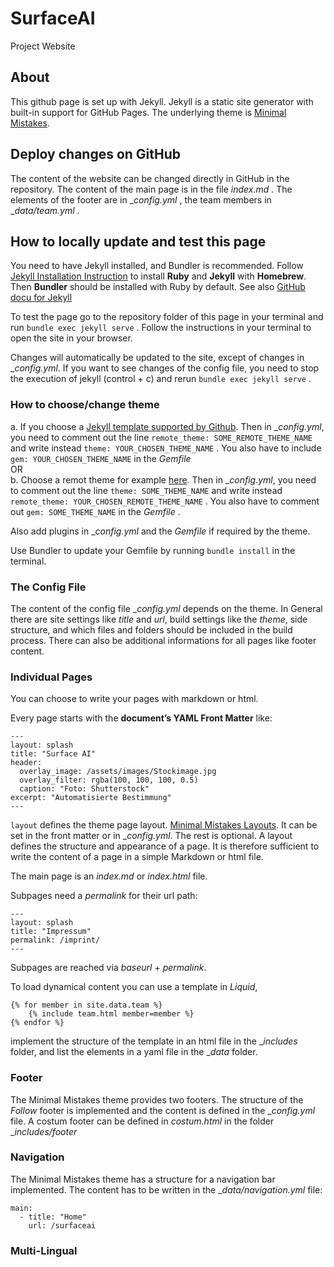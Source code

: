 # SurfaceAI
Project Website

## About
This github page is set up with Jekyll. Jekyll is a static site generator with built-in support for GitHub Pages.
The underlying theme is [Minimal Mistakes](https://github.com/mmistakes/minimal-mistakes).

## Deploy changes on GitHub

The content of the website can be changed directly in GitHub in the repository. The content of the main page is in the file _index.md_ . The elements of the footer are in __config.yml_ , the team members in __data/team.yml_ .

## How to locally update and test this page
You need to have Jekyll installed, and Bundler is recommended. Follow [Jekyll Installation Instruction](https://jekyllrb.com/docs/installation/macos/) to install **Ruby** and **Jekyll** with **Homebrew**. Then **Bundler** should be installed with Ruby by default. See also [GitHub docu for Jekyll](https://docs.github.com/de/pages/setting-up-a-github-pages-site-with-jekyll)

To test the page go to the repository folder of this page in your terminal and run `bundle exec jekyll serve` . Follow the instructions in your terminal to open the site in your browser.

Changes will automatically be updated to the site, except of changes in __config.yml_. If you want to see changes of the config file, you need to stop the execution of jekyll (control + c) and rerun `bundle exec jekyll serve` .

### How to choose/change theme
a. If you choose a [Jekyll template supported by Github](https://pages.github.com/themes/). Then in __config.yml_, you need to comment out the line `remote_theme: SOME_REMOTE_THEME_NAME` and write instead `theme: YOUR_CHOSEN_THEME_NAME` . You also have to include `gem: YOUR_CHOSEN_THEME_NAME` in the _Gemfile_  
OR  
b. Choose a remot theme for example [here](https://github.com/topics/jekyll-theme). Then in __config.yml_, you need to comment out the line `theme: SOME_THEME_NAME` and write instead `remote_theme: YOUR_CHOSEN_REMOTE_THEME_NAME` . You also have to comment out `gem: SOME_THEME_NAME` in the _Gemfile_ .

Also add plugins in __config.yml_ and the _Gemfile_ if required by the theme.

Use Bundler to update your Gemfile by running `bundle install` in the terminal.

### The Config File

The content of the config file __config.yml_ depends on the theme. In General there are site settings like _title_ and _url_, build settings like the _theme_, side structure, and which files and folders should be included in the build process. There can also be additional informations for all pages like footer content.


### Individual Pages
You can choose to write your pages with markdown or html.

Every page starts with the **document’s YAML Front Matter** like:

    ---
    layout: splash
    title: "Surface AI"
    header:
      overlay_image: /assets/images/Stockimage.jpg
      overlay_filter: rgba(100, 100, 100, 0.5)
      caption: "Foto: Shutterstock"
    excerpt: "Automatisierte Bestimmung"
    ---

`layout` defines the theme page layout. [Minimal Mistakes Layouts](https://mmistakes.github.io/minimal-mistakes/docs/layouts/#splash-page-layout). It can be set in the front matter or in __config.yml_. The rest is optional.
A layout defines the structure and appearance of a page. It is therefore sufficient to write the content of a page in a simple Markdown or html file.

The main page is an _index.md_ or _index.html_ file.

Subpages need a _permalink_ for their url path:

    ---
    layout: splash
    title: "Impressum"
    permalink: /imprint/
    ---

Subpages are reached via _baseurl_ + _permalink_.

To load dynamical content you can use a template in _Liquid_,

    {% for member in site.data.team %}
        {% include team.html member=member %}
    {% endfor %}

implement the structure of the template in an html file in the __includes_ folder, and list the elements in a yaml file in the __data_ folder.

### Footer

The Minimal Mistakes theme provides two footers. The structure of the _Follow_ footer is implemented and the content is defined in the __config.yml_ file. A costum footer can be defined in _costum.html_ in the folder __includes/footer_

### Navigation

The Minimal Mistakes theme has a structure for a navigation bar implemented. The content has to be written in the __data/navigation.yml_ file:

    main:
      - title: "Home"
        url: /surfaceai


### Multi-Lingual



